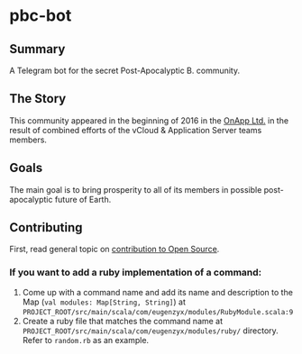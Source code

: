 # pbc-bot

## Summary

A Telegram bot for the secret Post-Apocalyptic B. community.

## The Story

This community appeared in the beginning of 2016 in the [OnApp Ltd.](http://www.onapp.com) in the result of combined efforts of the vCloud & Application Server teams members.

## Goals

The main goal is to bring prosperity to all of its members in possible post-apocalyptic future of Earth.

## Contributing

First, read general topic on [contribution to Open Source](https://guides.github.com/activities/contributing-to-open-source/#contributing).

### If you want to add a ruby implementation of a command:

1. Come up with a command name and add its name and description to the Map (`val modules: Map[String, String]`) at `PROJECT_ROOT/src/main/scala/com/eugenzyx/modules/RubyModule.scala:9`
2. Create a ruby file that matches the command name at `PROJECT_ROOT/src/main/scala/com/eugenzyx/modules/ruby/` directory. Refer to `random.rb` as an example.
